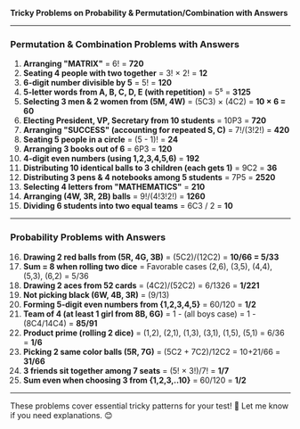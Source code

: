 **Tricky Problems on Probability & Permutation/Combination with Answers**

---
### **Permutation & Combination Problems with Answers**
1. **Arranging "MATRIX"** = 6! = **720**
2. **Seating 4 people with two together** = 3! × 2! = **12**
3. **6-digit number divisible by 5** = 5! = **120**
4. **5-letter words from A, B, C, D, E (with repetition)** = 5⁵ = **3125**
5. **Selecting 3 men & 2 women from (5M, 4W)** = (5C3) × (4C2) = **10 × 6 = 60**
6. **Electing President, VP, Secretary from 10 students** = 10P3 = **720**
7. **Arranging "SUCCESS" (accounting for repeated S, C)** = 7!/(3!2!) = **420**
8. **Seating 5 people in a circle** = (5 - 1)! = **24**
9. **Arranging 3 books out of 6** = 6P3 = **120**
10. **4-digit even numbers (using 1,2,3,4,5,6)** = **192**
11. **Distributing 10 identical balls to 3 children (each gets 1)** = 9C2 = **36**
12. **Distributing 3 pens & 4 notebooks among 5 students** = 7P5 = **2520**
13. **Selecting 4 letters from "MATHEMATICS"** = **210**
14. **Arranging (4W, 3R, 2B) balls** = 9!/(4!3!2!) = **1260**
15. **Dividing 6 students into two equal teams** = 6C3 / 2 = **10**

---
### **Probability Problems with Answers**
16. **Drawing 2 red balls from (5R, 4G, 3B)** = (5C2)/(12C2) = **10/66 = 5/33**
17. **Sum = 8 when rolling two dice** = Favorable cases (2,6), (3,5), (4,4), (5,3), (6,2) = 5/36
18. **Drawing 2 aces from 52 cards** = (4C2)/(52C2) = 6/1326 = **1/221**
19. **Not picking black (6W, 4B, 3R)** = (9/13)
20. **Forming 5-digit even numbers from {1,2,3,4,5}** = 60/120 = **1/2**
21. **Team of 4 (at least 1 girl from 8B, 6G)** = 1 - (all boys case) = 1 - (8C4/14C4) = **85/91**
22. **Product prime (rolling 2 dice)** = (1,2), (2,1), (1,3), (3,1), (1,5), (5,1) = 6/36 = **1/6**
23. **Picking 2 same color balls (5R, 7G)** = (5C2 + 7C2)/12C2 = 10+21/66 = **31/66**
24. **3 friends sit together among 7 seats** = (5! × 3!)/7! = **1/7**
25. **Sum even when choosing 3 from {1,2,3,..10}** = 60/120 = **1/2**

---
These problems cover essential tricky patterns for your test! 🚀 Let me know if you need explanations. 😊

